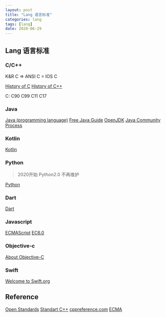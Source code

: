 ```yaml
---
layout: post
title: "Lang 语言标准"
categories: lang
tags: [lang]
date: 2020-06-29
---
```


## Lang 语言标准

### C/C++

K&R C => ANSI C = IOS C

[History of C](https://en.cppreference.com/w/c/language/history)
[History of C++](https://en.cppreference.com/w/cpp/language/history)

C: C90 C99 C11 C17

### Java

[Java (programming language)](https://en.wikipedia.org/wiki/Java_(programming_language))
[Free Java Guide](https://www.freejavaguide.com/history.htmlo)
[OpenJDK](https://openjdk.java.net/)
[Java Community Process](https://www.jcp.org/en/home/index)

### Kotlin

[Kotlin](https://kotlinlang.org/)

### Python

> 2020开始 Python2.0 不再维护

[Python](https://www.python.org/)

### Dart

[Dart](https://dart.dev/)

### Javascript

[ECMAScript](http://www.ecma-international.org/publications/standards/Ecma-262.htm)
[EC6.0](http://www.ecma-international.org/ecma-262/6.0/)

### Objective-c

[About Objective-C](https://developer.apple.com/library/archive/documentation/Cocoa/Conceptual/ProgrammingWithObjectiveC/Introduction/Introduction.html)

### Swift

[Welcome to Swift.org](https://swift.org/)


## Reference

[Open Standards](http://www.open-std.org/)
[Standart C++](https://isocpp.org/)
[cppreference.com](https://en.cppreference.com/w/)
[ECMA](http://www.ecma-international.org/default.htm)
